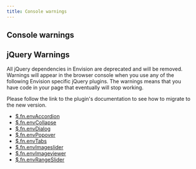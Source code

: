 ```yaml
---
title: Console warnings
---
```


## Console warnings

## jQuery Warnings <span id="jquery" class="offset-anchor"></span>

All jQuery dependencies in Envision are deprecated and will be removed. Warnings will appear in the
browser console when you use any of the following Envision specific jQuery plugins. The warnings means that you
have code in your page that eventually will stop working.

Please follow the link to the plugin's documentation to see how to migrate to the new version.

-  [$.fn.envAccordion](/components/accordion/)
-  [$.fn.envCollapse](/components/collapse/)
-  [$.fn.envDialog](/components/modal-dialog/)
-  [$.fn.envPopover](/components/popover/)
-  [$.fn.envTabs](/components/tab/)
-  [$.fn.envImageslider](/components/image-slider/)
-  [$.fn.envImageviewer](/components/image-viewer/)
-  [$.fn.envRangeSlider](/components/range-slider/)
